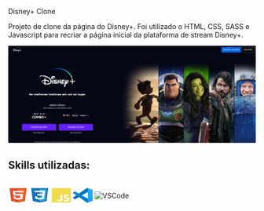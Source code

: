 Disney+ Clone

Projeto de clone da página do Disney+.
Foi utilizado o HTML, CSS, SASS e Javascript para recriar a página inicial da plataforma de stream Disney+.

<img src="./src/images/hero_capa_readme.JPG" atl="capa projeto">

## Skills utilizadas:
<div style="display: inline_block"><br>
  <img align="center" alt="HTML" height="30" width="40" src="https://raw.githubusercontent.com/devicons/devicon/master/icons/html5/html5-original.svg">
  <img align="center" alt="CSS" height="30" width="40" src="https://raw.githubusercontent.com/devicons/devicon/master/icons/css3/css3-original.svg">
   <img align="center" alt="Js" height="30" width="40" src="https://raw.githubusercontent.com/devicons/devicon/master/icons/javascript/javascript-plain.svg">
  <img align="center" alt="VSCode" height="30" width="40" src="https://raw.githubusercontent.com/devicons/devicon/master/icons/vscode/vscode-original.svg">
   <img align="center" alt="VSCode" height="30" width="40" src="https://cdn-icons-png.flaticon.com/512/5968/5968358.png">

